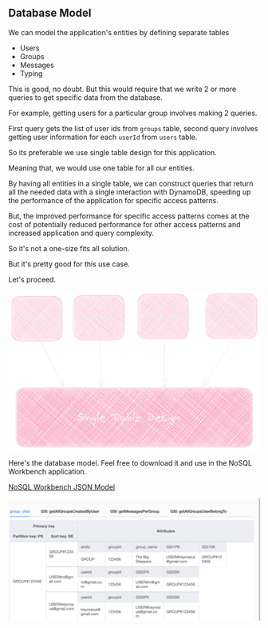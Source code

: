 ## Database Model

We can model the application's entities by defining separate tables

- Users
- Groups
- Messages
- Typing

This is good, no doubt. But this would require that we write 2 or more queries to get specific data from the database.

For example, getting users for a particular group involves making 2 queries.

First query gets the list of user ids from `groups` table, second query involves getting user information for each `userId` from `users` table.

So its preferable we use single table design for this application.

Meaning that, we would use one table for all our entities.

By having all entities in a single table, we can construct queries that return all the needed data with a single interaction with DynamoDB, speeding up the performance of the application for specific access patterns.

But, the improved performance for specific access patterns comes at the cost of potentially reduced performance for other access patterns and increased application and query complexity.

So it's not a one-size fits all solution.

But it's pretty good for this use case.

Let's proceed.

![alt text](https://github.com/trey-rosius/cdk_group_chat/raw/master/images/single_table.png)

Here's the database model. Feel free to download it and use in the NoSQL Workbench application.

[NoSQL Workbench JSON Model](https://github.com/trey-rosius/cdk_group_chat/raw/master/json/group_chat.json)

![alt text](https://github.com/trey-rosius/cdk_group_chat/raw/master/images/no_sql_workbench.png)
